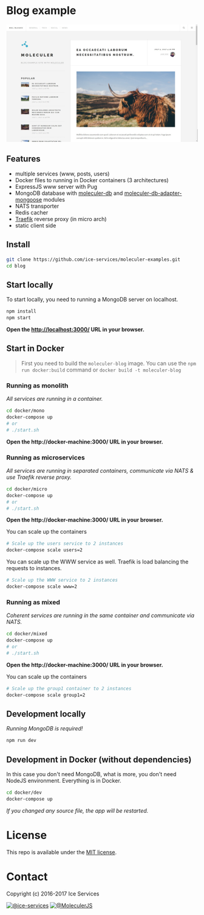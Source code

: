 # Blog example
![Blog screenshot](../assets/screenshots/blog-screenshot.jpg)

## Features
- multiple services (www, posts, users)
- Docker files to running in Docker containers (3 architectures)
- ExpressJS www server with Pug
- MongoDB database with [moleculer-db]() and [moleculer-db-adapter-mongoose]() modules
- NATS transporter
- Redis cacher
- [Traefik](https://traefik.io/) reverse proxy (in micro arch)
- static client side

## Install
```bash
git clone https://github.com/ice-services/moleculer-examples.git
cd blog
```

## Start locally
To start locally, you need to running a MongoDB server on localhost.
```bash
npm install
npm start
```

**Open the [http://localhost:3000/](http://localhost:3000/) URL in your browser.**


## Start in Docker

>First you need to build the `moleculer-blog` image. You can use the `npm run docker:build` command or `docker build -t moleculer-blog`

### Running as monolith 
_All services are running in a container._
```bash
cd docker/mono
docker-compose up
# or 
# ./start.sh
```
**Open the http://docker-machine:3000/ URL in your browser.**

### Running as microservices 
_All services are running in separated containers, communicate via NATS & use Traefik reverse proxy._
```bash
cd docker/micro
docker-compose up
# or 
# ./start.sh
```
**Open the http://docker-machine:3000/ URL in your browser.**

You can scale up the containers
```bash
# Scale up the users service to 2 instances
docker-compose scale users=2
```

You can scale up the WWW service as well. Traefik is load balancing the requests to instances.
```bash
# Scale up the WWW service to 2 instances
docker-compose scale www=2
```

### Running as mixed
_Coherent services are running in the same container and communicate via NATS._
```bash
cd docker/mixed
docker-compose up
# or 
# ./start.sh
```
**Open the http://docker-machine:3000/ URL in your browser.**

You can scale up the containers
```bash
# Scale up the group1 container to 2 instances
docker-compose scale group1=2
```

## Development locally
_Running MongoDB is required!_

```bash
npm run dev
```

## Development in Docker (without dependencies)
In this case you don't need MongoDB, what is more, you don't need NodeJS environment. Everything is in Docker.

```bash
cd docker/dev
docker-compose up
```

_If you changed any source file, the app will be restarted._

# License
This repo is available under the [MIT license](https://tldrlegal.com/license/mit-license).

# Contact
Copyright (c) 2016-2017 Ice Services

[![@ice-services](https://img.shields.io/badge/github-ice--services-green.svg)](https://github.com/ice-services) [![@MoleculerJS](https://img.shields.io/badge/twitter-MoleculerJS-blue.svg)](https://twitter.com/MoleculerJS)